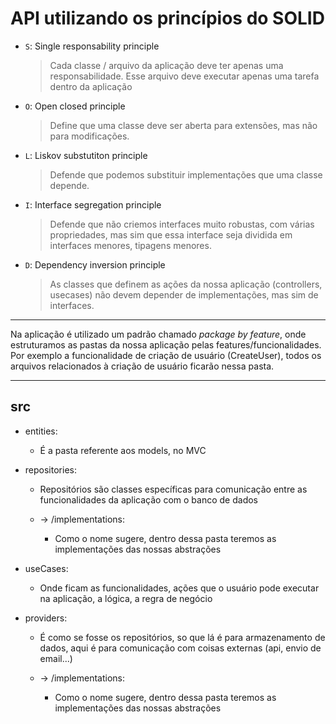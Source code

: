 # API utilizando os princípios do SOLID

- `S`: Single responsability principle
  > Cada classe / arquivo da aplicação deve ter apenas uma responsabilidade. Esse arquivo deve executar apenas uma tarefa dentro da aplicação
- `O`: Open closed principle
  > Define que uma classe deve ser aberta para extensões, mas não para modificações.
- `L`: Liskov substutiton principle
  > Defende que podemos substituir implementações que uma classe depende.
- `I`: Interface segregation principle
  > Defende que não criemos interfaces muito robustas, com várias propriedades, mas sim que essa interface seja dividida em interfaces menores, tipagens menores.
- `D`: Dependency inversion principle
  > As classes que definem as ações da nossa aplicação (controllers, usecases) não devem depender de implementações, mas sim de interfaces. 

<hr>

  Na aplicação é utilizado um padrão chamado *package by feature*, onde estruturamos as pastas da nossa aplicação pelas features/funcionalidades. Por exemplo a funcionalidade de criação de usuário (CreateUser), todos os arquivos relacionados à criação de usuário ficarão nessa pasta.

<hr>

## src

- entities:

  - É a pasta referente aos models, no MVC

- repositories:

  - Repositórios são classes específicas para comunicação entre as funcionalidades da aplicação com o banco de dados

  - -> /implementations:

    - Como o nome sugere, dentro dessa pasta teremos as implementações das nossas abstrações
  
- useCases:

  - Onde ficam as funcionalidades, ações que o usuário pode executar na aplicação, a lógica, a regra de negócio

- providers:

  - É como se fosse os repositórios, so que lá é para armazenamento de dados, aqui é para comunicação com coisas externas (api, envio de email...)

  - -> /implementations:

    - Como o nome sugere, dentro dessa pasta teremos as implementações das nossas abstrações
  
